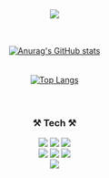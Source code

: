 <div align="center" bgcolor="black">
<img src="https://capsule-render.vercel.app/api?type=cylinder&color=auto&height=150&section=header&text=Hello%20I'm%20MYEONGJI%20PARK&fontSize=50&animation=fadeIn" />
  <br />
  <br />
  <br />
  
 [![Anurag's GitHub stats](https://github-readme-stats.vercel.app/api?username=myzi726&show_icons=true&theme=dracula)](https://github.com/anuraghazra/github-readme-stats)
  <br />
  <br />
  <br />
 [![Top Langs](https://github-readme-stats.vercel.app/api/top-langs/?username=myzi726&layout=compact)](https://github.com/anuraghazra/github-readme-stats)
  <br />
<br />
<br />
<h3>⚒ Tech ⚒</h3>
<img src="https://img.shields.io/badge/Java-007396?style=for-the-badge&logo=OpenJDK&logoColor=white"/></a>
<img src="https://img.shields.io/badge/Python-3776AB?style=for-the-badge&logo=Python&logoColor=white"/>
<img src="https://img.shields.io/badge/-C-A8B9CC?style=for-the-badge&logo=C%2B%2B&logoColor=white"/>
<br />
<img src="https://img.shields.io/badge/HTML-E34F26?style=for-the-badge&logo=HTML5&logoColor=white"/>
<img src="https://img.shields.io/badge/CSS-1572B6?style=for-the-badge&logo=CSS3&logoColor=white"/>
<img src="https://img.shields.io/badge/JavaScript-F7DF1E?style=for-the-badge&logo=JavaScript&logoColor=black"/>
<br />
<img src="https://img.shields.io/badge/MySQL-4479A1?style=for-the-badge&logo=MySQL&logoColor=white"/></a>
<br />
</div>
